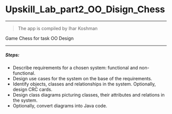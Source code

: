 # Upskill_Lab_part2_OO_Disign_Chess
-------------------
> The app is compiled by Ihar Koshman

Game Chess for task OO Design
***

##### Steps:

- Describe requirements for a chosen system: functional and non-functional.
- Design use cases for the system on the base of the requirements.
- Identify objects, classes and relationships in the system. Optionally, design CRC cards.
- Design class diagrams picturing classes, their attributes and relations in the system.
- Optionally, convert diagrams into Java code.

